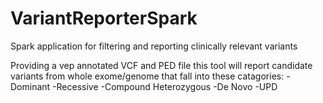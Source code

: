 # VariantReporterSpark
Spark application for filtering and reporting clinically relevant variants

Providing a vep annotated VCF and PED file this tool will report candidate variants from whole exome/genome that fall into these catagories:
-Dominant
-Recessive
-Compound Heterozygous
-De Novo
-UPD
